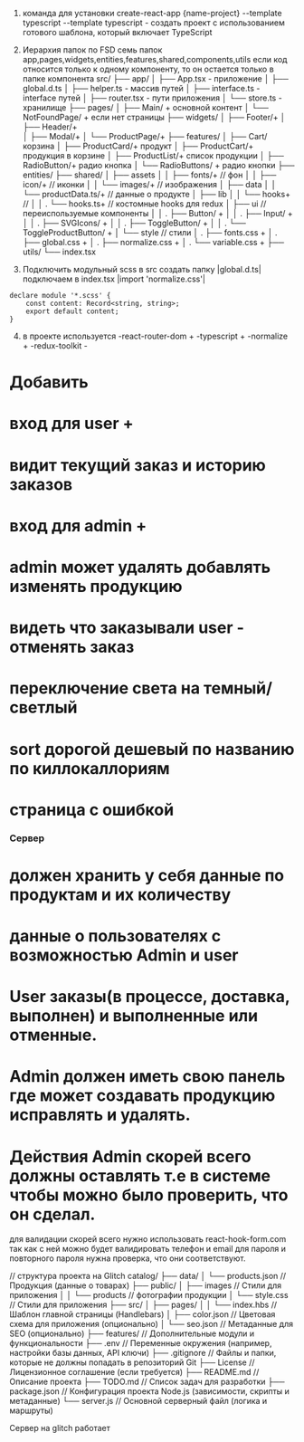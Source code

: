 1. команда для установки create-react-app {name-project} --template typescript
   --template typescript - создать проект с использованием готового шаблона, который включает TypeScript
2. Иерархия папок по FSD
   семь папок app,pages,widgets,entities,features,shared,components,utils
   если код относится только к одному компоненту, то он остается только в папке компонента
   src/
   ├── app/
   │ ├── App.tsx - приложение
   │ ├── global.d.ts
   │ ├── helper.ts - массив путей
   │ ├── interface.ts - interface путей
   │ ├── router.tsx - пути приложения
   │ └── store.ts - хранилище
   ├── pages/
   │ ├── Main/ + основной контент
   │ └── NotFoundPage/ + если нет страницы
   ├── widgets/
   │ ├── Footer/+
   │ ├── Header/+  
   │ ├── Modal/+
   │ └── ProductPage/+
   ├── features/
   │ ├── Cart/ корзина
   │ ├── ProductCard/+ продукт
   │ ├── ProductCart/+ продукция в корзине
   │ ├── ProductList/+ список продукции
   │ ├── RadioButton/+ радио кнопка
   │ └── RadioButtons/ + радио кнопки
   ├── entities/
   ├── shared/
   │ ├── assets
   │ │ ├── fonts/+ // фон
   │ │ ├── icon/+ // иконки
   │ │ └── images/+ // изображения
   │ ├── data
   │ │ └── productData.ts/+ // данные о продукте
   │ ├── lib
   │ │ └── hooks+ //
   │ │ . └── hooks.ts+ // костомные hooks для redux
   │ ├── ui // переиспользуемые компоненты
   │ │ . ├── Button/ +
   │ │ . ├── Input/ +
   │ │ . ├── SVGIcons/ +
   │ │ . ├── ToggleButton/ +
   │ │ . └── ToggleProductButton/ +
   │ └── style // стили
   │ . ├── fonts.css +
   │ . ├── global.css +
   │ . ├── normalize.css +
   │ . └── variable.css +
   ├── utils/
   └── index.tsx

3. Подключить модульный scss
   в src создать папку |global.d.ts|
   подключаем в index.tsx |import 'normalize.css'|

```
declare module '*.scss' {
	const content: Record<string, string>;
	export default content;
}
```

4. в проекте используется
   -react-router-dom +
   -typescript +
   -normalize +
   -redux-toolkit -

# Добавить

# вход для user +

# видит текущий заказ и историю заказов

# вход для admin +

# admin может удалять добавлять изменять продукцию

# видеть что заказывали user - отменять заказ

# переключение света на темный/светлый

# sort дорогой дешевый по названию по киллокаллориям

# страница с ошибкой

### Сервер

# должен хранить у себя данные по продуктам и их количеству

# данные о пользователях с возможностью Admin и user

# User заказы(в процессе, доставка, выполнен) и выполненные или отменные.

# Admin должен иметь свою панель где может создавать продукцию исправлять и удалять.

# Действия Admin скорей всего должны оставлять т.е в системе чтобы можно было проверить, что он сделал.

для валидации скорей всего нужно использовать react-hook-form.com
так как с ней можно будет валидировать телефон и email
для пароля и повторного пароля нужна проверка, что они соответствуют.

// структура проекта на Glitch
catalog/
├── data/
│ └── products.json // Продукция (данные о товарах)
├── public/
│ ├── images // Стили для приложения
│ │ └── products // фотографии продукции
│ └── style.css // Стили для приложения
├── src/
│ ├── pages/
│ │ └── index.hbs // Шаблон главной страницы (Handlebars)
│ ├── color.json // Цветовая схема для приложения (опционально)
│ └── seo.json // Метаданные для SEO (опционально)
├── features/ // Дополнительные модули и функциональности
├── .env // Переменные окружения (например, настройки базы данных, API ключи)
├── .gitignore // Файлы и папки, которые не должны попадать в репозиторий Git
├── License // Лицензионное соглашение (если требуется)
├── README.md // Описание проекта
├── TODO.md // Список задач для разработки
├── package.json // Конфигурация проекта Node.js (зависимости, скрипты и метаданные)
└── server.js // Основной серверный файл (логика и маршруты)

Сервер на glitch работает